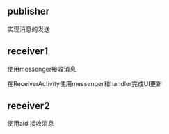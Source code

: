 ## publisher

实现消息的发送

## receiver1

使用messenger接收消息

在ReceiverActivity使用messenger和handler完成UI更新

## receiver2

使用aidl接收消息